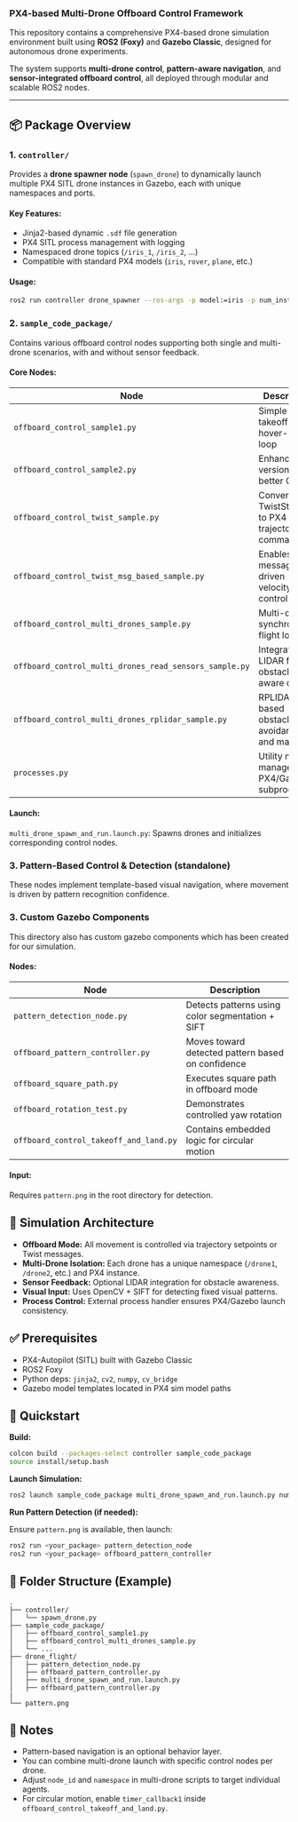 ### PX4-based Multi-Drone Offboard Control Framework

This repository contains a comprehensive PX4-based drone simulation environment built using **ROS2 (Foxy)** and **Gazebo Classic**, designed for autonomous drone experiments.

The system supports **multi-drone control**, **pattern-aware navigation**, and **sensor-integrated offboard control**, all deployed through modular and scalable ROS2 nodes.

---

## 📦 Package Overview

### 1. `controller/`

Provides a **drone spawner node** (`spawn_drone`) to dynamically launch multiple PX4 SITL drone instances in Gazebo, each with unique namespaces and ports.

#### Key Features:

- Jinja2-based dynamic `.sdf` file generation
- PX4 SITL process management with logging
- Namespaced drone topics (`/iris_1`, `/iris_2`, ...)
- Compatible with standard PX4 models (`iris`, `rover`, `plane`, etc.)

#### Usage:

```bash
ros2 run controller drone_spawner --ros-args -p model:=iris -p num_instances:=3
```

### 2. `sample_code_package/`

Contains various offboard control nodes supporting both single and multi-drone scenarios, with and without sensor feedback.

#### Core Nodes:

| Node                                         | Description                                                       |
| -------------------------------------------- | ----------------------------------------------------------------- |
| `offboard_control_sample1.py`                | Simple arm-takeoff-hover-land loop                                |
| `offboard_control_sample2.py`                | Enhanced version with better QoS                                  |
| `offboard_control_twist_sample.py`            | Converts TwistStamped to PX4 trajectory commands                    |
| `offboard_control_twist_msg_based_sample.py` | Enables message-driven velocity control                         |
| `offboard_control_multi_drones_sample.py`    | Multi-drone synchronized flight logic                             |
| `offboard_control_multi_drones_read_sensors_sample.py` | Integrates LIDAR for obstacle-aware control                     |
| `offboard_control_multi_drones_rplidar_sample.py` | RPLIDAR-based obstacle avoidance and mapping                  |
| `processes.py`                               | Utility node to manage PX4/Gazebo subprocesses                     |

#### Launch:

`multi_drone_spawn_and_run.launch.py`: Spawns drones and initializes corresponding control nodes.

### 3. Pattern-Based Control & Detection (standalone)

These nodes implement template-based visual navigation, where movement is driven by pattern recognition confidence.

### 3. Custom Gazebo Components

This directory also has custom gazebo components which has been created for our simulation.

#### Nodes:

| Node                         | Description                                                 |
| ---------------------------- | ----------------------------------------------------------- |
| `pattern_detection_node.py`  | Detects patterns using color segmentation + SIFT          |
| `offboard_pattern_controller.py` | Moves toward detected pattern based on confidence       |
| `offboard_square_path.py`      | Executes square path in offboard mode                      |
| `offboard_rotation_test.py`    | Demonstrates controlled yaw rotation                       |
| `offboard_control_takeoff_and_land.py` | Contains embedded logic for circular motion           |

#### Input:

Requires `pattern.png` in the root directory for detection.

## 🧭 Simulation Architecture

- **Offboard Mode:** All movement is controlled via trajectory setpoints or Twist messages.
- **Multi-Drone Isolation:** Each drone has a unique namespace (`/drone1`, `/drone2`, etc.) and PX4 instance.
- **Sensor Feedback:** Optional LIDAR integration for obstacle awareness.
- **Visual Input:** Uses OpenCV + SIFT for detecting fixed visual patterns.
- **Process Control:** External process handler ensures PX4/Gazebo launch consistency.

## ✅ Prerequisites

- PX4-Autopilot (SITL) built with Gazebo Classic
- ROS2 Foxy
- Python deps: `jinja2`, `cv2`, `numpy`, `cv_bridge`
- Gazebo model templates located in PX4 sim model paths

## 🚀 Quickstart

**Build:**

```bash
colcon build --packages-select controller sample_code_package
source install/setup.bash
```

**Launch Simulation:**

```bash
ros2 launch sample_code_package multi_drone_spawn_and_run.launch.py num_drones:=3 model_name:=iris
```

**Run Pattern Detection (if needed):**

Ensure `pattern.png` is available, then launch:

```bash
ros2 run <your_package> pattern_detection_node
ros2 run <your_package> offboard_pattern_controller
```

## 📂 Folder Structure (Example)

```
.
├── controller/
│   └── spawn_drone.py
├── sample_code_package/
│   ├── offboard_control_sample1.py
│   ├── offboard_control_multi_drones_sample.py
│   └── ...
├── drone_flight/
│   ├── pattern_detection_node.py
│   ├── offboard_pattern_controller.py
│   ├── multi_drone_spawn_and_run.launch.py
│   ├── offboard_pattern_controller.py
|
└── pattern.png
```

## 🔧 Notes

- Pattern-based navigation is an optional behavior layer.
- You can combine multi-drone launch with specific control nodes per drone.
- Adjust `node_id` and `namespace` in multi-drone scripts to target individual agents.
- For circular motion, enable `timer_callback1` inside `offboard_control_takeoff_and_land.py`.